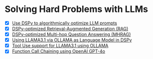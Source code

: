 # Solving Hard Problems with LLMs

- [x] [Use DSPy to algorithmically optimize LLM prompts](notebooks/1.0-sr-dspy-getting_started.ipynb)
- [x] [DSPy-optimized Retrieval-Augmented Generation (RAG)](notebooks/1.1-sr-dspy-RAG.ipynb)
- [x] [DSPy-optimized Multi-hop Question Answering (MHRAG)](notebooks/1.2-sr-dspy-multi_hop_qa.ipynb)
- [x] [Using LLAMA3.1 via OLLAMA as Language Model in DSPy](notebooks/1.3-sr-dspy-ollama.ipynb)
- [x] [Tool Use support for LLAMA3.1 using OLLAMA](notebooks/1.4-sr-ollama_function_calling.ipynb)
- [x] [Function Call Chaining using OpenAI GPT-4o](notebooks/1.5-sr-openai_function-chaining.ipynb)